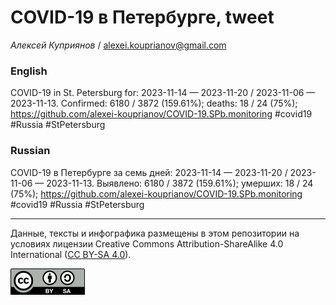 # COVID-19 в Петербурге, tweet

*Алексей Куприянов* / <alexei.kouprianov@gmail.com>

### English

<!-- COVID-19 in St. Petersburg for: 2023-11-14 --- 2023-11-20 / 2023-11-06 --- 2023-11-13. Сonfirmed: 6180 / 3872 (159.61%); hospitalized:  /   (); deaths: 18 / 24 (75%); https://github.com/alexei-kouprianov/COVID-19.SPb.monitoring #covid19 #Russia #StPetersburg -->

COVID-19 in St. Petersburg for: 2023-11-14 — 2023-11-20 / 2023-11-06 —
2023-11-13. Сonfirmed: 6180 / 3872 (159.61%); deaths: 18 / 24 (75%);
<https://github.com/alexei-kouprianov/COVID-19.SPb.monitoring> \#covid19
\#Russia \#StPetersburg

### Russian

<!-- COVID-19 в Петербурге за семь дней: 2023-11-14 --- 2023-11-20 / 2023-11-06 --- 2023-11-13. Выявлено: 6180 / 3872 (159.61%); госпитализировано:  /   (); умерших: 18 / 24 (75%); https://github.com/alexei-kouprianov/COVID-19.SPb.monitoring #covid19 #Russia #StPetersburg -->

COVID-19 в Петербурге за семь дней: 2023-11-14 — 2023-11-20 / 2023-11-06
— 2023-11-13. Выявлено: 6180 / 3872 (159.61%); умерших: 18 / 24 (75%);
<https://github.com/alexei-kouprianov/COVID-19.SPb.monitoring> \#covid19
\#Russia \#StPetersburg

------------------------------------------------------------------------

Данные, тексты и инфографика размещены в этом репозитории на условиях
лицензии Creative Commons Attribution-ShareAlike 4.0 International ([CC
BY-SA 4.0](https://creativecommons.org/licenses/by-sa/4.0/)).

![](../misc/CC-BY-SA-icon.png "CC-BY-SA")
